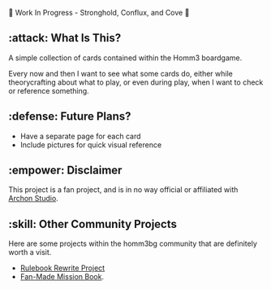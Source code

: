🚧 Work In Progress - Stronghold, Conflux, and Cove 🚧


## :attack: What Is This?

A simple collection of cards contained within the Homm3 boardgame.

Every now and then I want to see what some cards do, either while theorycrafting about what to play, or even during play, when I want to check or reference something.


## :defense: Future Plans?

* Have a separate page for each card
* Include pictures for quick visual reference


## :empower: Disclaimer

This project is a fan project, and is in no way official or affiliated with [Archon Studio](https://archon-studio.com).


## :skill: Other Community Projects

Here are some projects within the homm3bg community that are definitely worth a visit.

- [Rulebook Rewrite Project](https://github.com/Heegu-sama/Homm3BG)
- [Fan-Made Mission Book](https://github.com/qwrtln/Homm3BG-mission-book).
